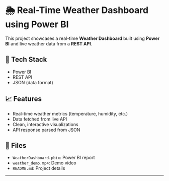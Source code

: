 # 🌦 Real-Time Weather Dashboard using Power BI

This project showcases a real-time **Weather Dashboard** built using **Power BI** and live weather data from a **REST API**.

## 🔧 Tech Stack
- Power BI
- REST API
- JSON (data format)

## 📈 Features
- Real-time weather metrics (temperature, humidity, etc.)
- Data fetched from live API
- Clean, interactive visualizations
- API response parsed from JSON

## 📂 Files
- `WeatherDashboard.pbix`: Power BI report
- `weather_demo.mp4`: Demo video
- `README.md`: Project details

---
